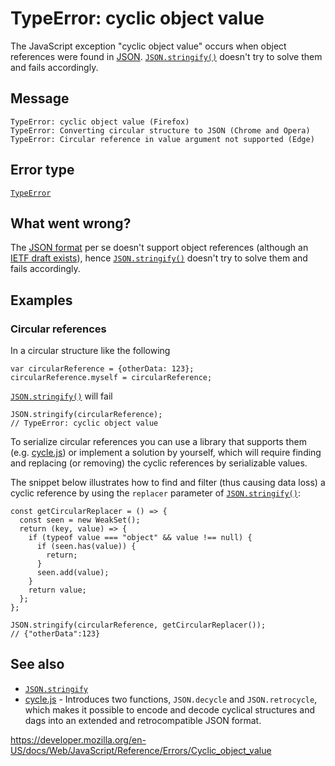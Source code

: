 # TypeError: cyclic object value

The JavaScript exception "cyclic object value" occurs when object references were found in [JSON](https://www.json.org/). [`JSON.stringify()`](../global_objects/json/stringify) doesn't try to solve them and fails accordingly.

## Message

    TypeError: cyclic object value (Firefox)
    TypeError: Converting circular structure to JSON (Chrome and Opera)
    TypeError: Circular reference in value argument not supported (Edge)

## Error type

[`TypeError`](../global_objects/typeerror)

## What went wrong?

The [JSON format](https://www.json.org/) per se doesn't support object references (although an [IETF draft exists](https://datatracker.ietf.org/doc/html/draft-pbryan-zyp-json-ref-03)), hence [`JSON.stringify()`](../global_objects/json/stringify) doesn't try to solve them and fails accordingly.

## Examples

### Circular references

In a circular structure like the following

    var circularReference = {otherData: 123};
    circularReference.myself = circularReference;

[`JSON.stringify()`](../global_objects/json/stringify) will fail

    JSON.stringify(circularReference);
    // TypeError: cyclic object value

To serialize circular references you can use a library that supports them (e.g. [cycle.js](https://github.com/douglascrockford/JSON-js/blob/master/cycle.js)) or implement a solution by yourself, which will require finding and replacing (or removing) the cyclic references by serializable values.

The snippet below illustrates how to find and filter (thus causing data loss) a cyclic reference by using the `replacer` parameter of [`JSON.stringify()`](../global_objects/json/stringify):

    const getCircularReplacer = () => {
      const seen = new WeakSet();
      return (key, value) => {
        if (typeof value === "object" && value !== null) {
          if (seen.has(value)) {
            return;
          }
          seen.add(value);
        }
        return value;
      };
    };

    JSON.stringify(circularReference, getCircularReplacer());
    // {"otherData":123}

## See also

-   [`JSON.stringify`](../global_objects/json/stringify)
-   [cycle.js](https://github.com/douglascrockford/JSON-js/blob/master/cycle.js) - Introduces two functions, `JSON.decycle` and `JSON.retrocycle`, which makes it possible to encode and decode cyclical structures and dags into an extended and retrocompatible JSON format.

<a href="https://developer.mozilla.org/en-US/docs/Web/JavaScript/Reference/Errors/Cyclic_object_value" class="_attribution-link">https://developer.mozilla.org/en-US/docs/Web/JavaScript/Reference/Errors/Cyclic_object_value</a>
